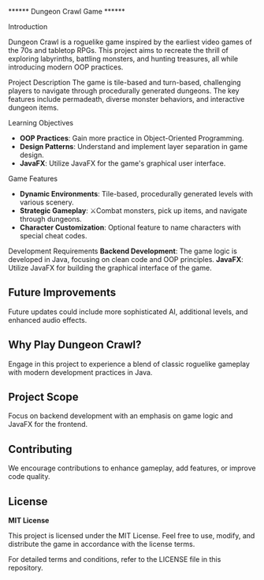 ****** Dungeon Crawl Game ******

Introduction

Dungeon Crawl is a roguelike game inspired by the earliest video games of the 70s and tabletop RPGs. This project aims to recreate the thrill of exploring labyrinths, battling monsters, and hunting treasures, all while introducing modern OOP practices.

Project Description
The game is tile-based and turn-based, challenging players to navigate through procedurally generated dungeons. The key features include permadeath, diverse monster behaviors, and interactive dungeon items.

Learning Objectives
- **OOP Practices**: Gain more practice in Object-Oriented Programming.
- **Design Patterns**: Understand and implement layer separation in game design.
- **JavaFX**: Utilize JavaFX for the game's graphical user interface.

Game Features
- **Dynamic Environments**: Tile-based, procedurally generated levels with various scenery.
- **Strategic Gameplay**: ⚔Combat monsters, pick up items, and navigate through dungeons.
- **Character Customization**: Optional feature to name characters with special cheat codes.

Development Requirements
**Backend Development**: The game logic is developed in Java, focusing on clean code and OOP principles.
**JavaFX**: Utilize JavaFX for building the graphical interface of the game.

## Future Improvements
Future updates could include more sophisticated AI, additional levels, and enhanced audio effects.

## Why Play Dungeon Crawl?
Engage in this project to experience a blend of classic roguelike gameplay with modern development practices in Java.

## Project Scope
Focus on backend development with an emphasis on game logic and JavaFX for the frontend.

## Contributing
We encourage contributions to enhance gameplay, add features, or improve code quality.

## License
**MIT License**

This project is licensed under the MIT License. Feel free to use, modify, and distribute the game in accordance with the license terms.

For detailed terms and conditions, refer to the LICENSE file in this repository.

